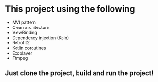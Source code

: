 # This project using the following

- MVI pattern
- Clean architecture 
- ViewBinding 
- Dependency injection (Koin)
- Retrofit2
- Kotlin coroutines
- Exoplayer
- Ffmpeg


## Just clone the project, build and run the project!
